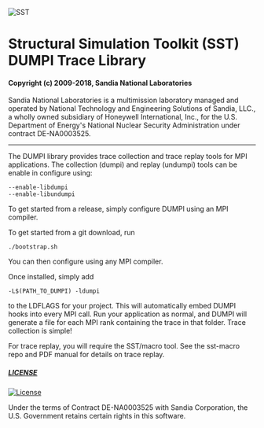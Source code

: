 ![SST](http://sst-simulator.org/img/sst-logo-small.png)

# Structural Simulation Toolkit (SST) DUMPI Trace Library

#### Copyright (c) 2009-2018, Sandia National Laboratories
Sandia National Laboratories is a multimission laboratory managed and operated
by National Technology and Engineering Solutions of Sandia, LLC., a wholly 
owned subsidiary of Honeywell International, Inc., for the U.S. Department of 
Energy's National Nuclear Security Administration under contract DE-NA0003525.

---
The DUMPI library provides trace collection and trace replay tools for MPI applications.
The collection (dumpi) and replay (undumpi) tools can be enable in configure using:
````
--enable-libdumpi
--enable-libundumpi
````

To get started from a release, simply configure DUMPI using an MPI compiler.

To get started from a git download, run 
````
./bootstrap.sh
````
You can then configure using any MPI compiler.

Once installed, simply add 
````
-L$(PATH_TO_DUMPI) -ldumpi
````
to the LDFLAGS for your project. This will automatically embed DUMPI hooks into every MPI call.
Run your application as normal, and DUMPI will generate a file for each MPI rank containing the trace
in that folder. Trace collection is simple!

For trace replay, you will require the SST/macro tool. See the sst-macro repo and PDF manual for details on trace replay.

##### [LICENSE](https://github.com/sstsimulator/sst-dumpi/blob/devel/LICENSE)

[![License](https://img.shields.io/badge/License-BSD%203--Clause-blue.svg)](https://opensource.org/licenses/BSD-3-Clause)

Under the terms of Contract DE-NA0003525 with Sandia Corporation, 
the U.S. Government retains certain rights in this software.

